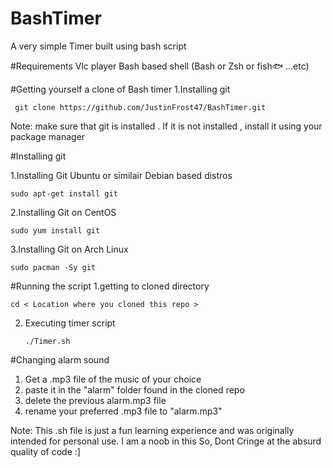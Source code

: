 # BashTimer
A very simple Timer built using bash script

#Requirements
Vlc player
Bash based shell (Bash or Zsh or fish🐟 ...etc)

#Getting yourself a clone of Bash timer
1.Installing git
     
     git clone https://github.com/JustinFrost47/BashTimer.git

Note: make sure that git is installed . If it is not installed , install it using your package manager
    
   #Installing git
  
  1.Installing Git Ubuntu or  similair Debian based distros
  
    sudo apt-get install git
    
  2.Installing Git on CentOS
  
    sudo yum install git
    
  3.Installing Git on Arch Linux
  
    sudo pacman -Sy git


#Running the script
1.getting to cloned directory
        
    cd < Location where you cloned this repo >

2. Executing timer script   
        
       ./Timer.sh  
  
#Changing alarm sound
1. Get a .mp3 file of the music of your choice
2. paste it in the "alarm" folder found in the cloned repo
3. delete the previous alarm.mp3 file
4. rename your preferred .mp3 file to "alarm.mp3"
  
  
Note: This .sh file is just a fun learning experience and was originally intended for personal use. 
I am a noob in this So, Dont Cringe at the absurd quality of code :]
